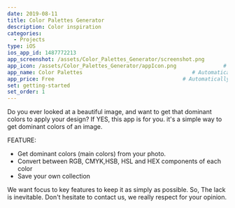 ```yaml
---
date: 2019-08-11
title: Color Palettes Generator
description: Color inspiration
categories:
  - Projects
type: iOS
ios_app_id: 1487772213
app_screenshot: /assets/Color_Palettes_Generator/screenshot.png
app_icon: /assets/Color_Palettes_Generator/appIcon.png               # Automatically populates if not set and if iOS app ID is set.  Otherwise enter path to icon file manually.
app_name: Color Palettes                                   # Automatically populates if not set and if iOS app ID is set.  Otherwise enter manually.
app_price: Free                                         # Automatically populates if not set and if iOS app ID is set.  Otherwise enter manually.
set: getting-started
set_order: 1
---
```


Do you ever looked at a beautiful image, and want to get that dominant colors to apply your design? If YES, this app is for you. it's a simple way to get dominant colors of an image.

FEATURE:
- Get dominant colors (main colors) from your photo.
- Convert between RGB, CMYK,HSB, HSL and HEX components of each color
- Save your own collection

We want focus to key features to keep it as simply as possible. So, The lack is inevitable.
Don't hesitate to contact us, we really respect for your opinion.